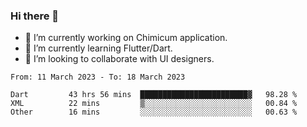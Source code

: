 ### Hi there 👋

<!--
**devcat37/devcat37** is a ✨ _special_ ✨ repository because its `README.md` (this file) appears on your GitHub profile.-->


- 🔭 I’m currently working on Chimicum application.
- 🌱 I’m currently learning Flutter/Dart.
- 👯 I’m looking to collaborate with UI designers.
<!-- - 🤔 I’m looking for help with ... -->

<!--START_SECTION:waka-->

```text
From: 11 March 2023 - To: 18 March 2023

Dart         43 hrs 56 mins  ████████████████████████▓   98.28 %
XML          22 mins         ▒░░░░░░░░░░░░░░░░░░░░░░░░   00.84 %
Other        16 mins         ░░░░░░░░░░░░░░░░░░░░░░░░░   00.63 %
```

<!--END_SECTION:waka-->
